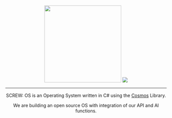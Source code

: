 <div align="center">
    <br/>
    <img width="240px" style="margin-top: 1em;" src="https://api.screwltd.com/v3/cloud/storage/get/os.png"> 
    <img src="https://img.shields.io/github/contributors/SCREW-LTD/SCREW_OS?style=for-the-badge">
    <hr/>
    <p>SCREW: OS is an Operating System written in C# using the <a href="https://github.com/CosmosOS/Cosmos">Cosmos</a> Library.</p>
    <p>We are building an open source OS with integration of our API and AI functions.</p>
</div>
